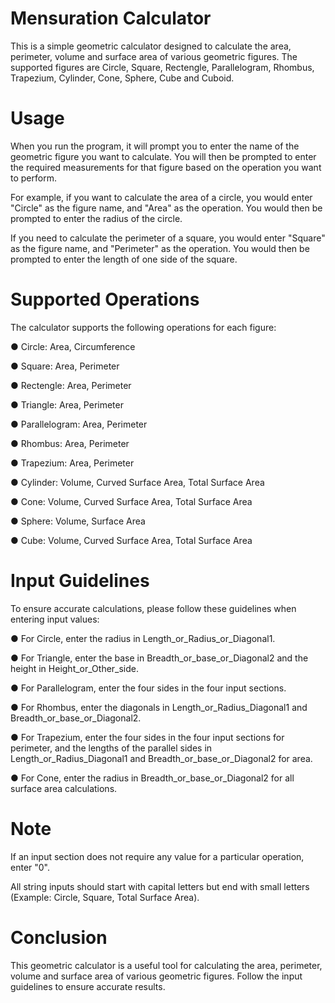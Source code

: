# Mensuration Calculator
This is a simple geometric calculator designed to calculate the area, perimeter, volume and surface area of various geometric figures. The supported figures are Circle, Square, Rectengle, Parallelogram, Rhombus, Trapezium, Cylinder, Cone, Sphere, Cube and Cuboid.

# Usage
When you run the program, it will prompt you to enter the name of the geometric figure you want to calculate. You will then be prompted to enter the required measurements for that figure based on the operation you want to perform.

For example, if you want to calculate the area of a circle, you would enter "Circle" as the figure name, and "Area" as the operation. You would then be prompted to enter the radius of the circle.

If you need to calculate the perimeter of a square, you would enter "Square" as the figure name, and "Perimeter" as the operation. You would then be prompted to enter the length of one side of the square.

# Supported Operations
The calculator supports the following operations for each figure:

● Circle: Area, Circumference

● Square: Area, Perimeter

● Rectengle: Area, Perimeter

● Triangle: Area, Perimeter

● Parallelogram: Area, Perimeter

● Rhombus: Area, Perimeter

● Trapezium: Area, Perimeter

● Cylinder: Volume, Curved Surface Area, Total Surface Area

● Cone: Volume, Curved Surface Area, Total Surface Area

● Sphere: Volume, Surface Area

● Cube: Volume, Curved Surface Area, Total Surface Area

# Input Guidelines
To ensure accurate calculations, please follow these guidelines when entering input values:

● For Circle, enter the radius in Length_or_Radius_or_Diagonal1.

● For Triangle, enter the base in Breadth_or_base_or_Diagonal2 and the height in Height_or_Other_side.

● For Parallelogram, enter the four sides in the four input sections.

● For Rhombus, enter the diagonals in Length_or_Radius_Diagonal1 and Breadth_or_base_or_Diagonal2.

● For Trapezium, enter the four sides in the four input sections for perimeter, and the lengths of the parallel sides in Length_or_Radius_Diagonal1 and Breadth_or_base_or_Diagonal2 for area.

● For Cone, enter the radius in Breadth_or_base_or_Diagonal2 for all surface area calculations.

# Note
If an input section does not require any value for a particular operation, enter "0".

All string inputs should start with capital letters but end with small letters (Example: Circle, Square, Total Surface Area).

# Conclusion
This geometric calculator is a useful tool for calculating the area, perimeter, volume and surface area of various geometric figures. Follow the input guidelines to ensure accurate results.
